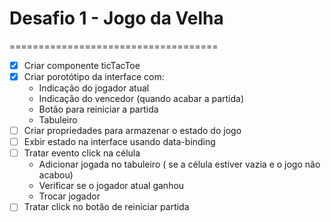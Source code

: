 # Desafio 1 - Jogo da Velha

====================================

- [x] Criar componente ticTacToe
- [x] Criar porotótipo da interface com:
  - Indicação do jogador atual
  - Indicação do vencedor (quando acabar a partida)
  - Botão para reiniciar a partida
  - Tabuleiro
- [ ] Criar propriedades para armazenar o estado do jogo
- [ ] Exbir estado na interface usando data-binding
- [ ] Tratar evento click na célula
  - Adicionar jogada no tabuleiro ( se a célula estiver vazia e o jogo não acabou)
  - Verificar se o jogador atual ganhou
  - Trocar jogador
- [ ] Tratar click no botão de reiniciar partida
